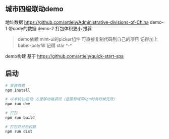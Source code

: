 ## 城市四级联动demo


地址数据 https://github.com/artiely/Administrative-divisions-of-China
demo-1 带code的数据 
demo-2 打包体积更小 推荐   

> demo依赖 mint-ui的picker组件 可直接复制代码到自己的项目 记得加上 babel-polyfill  记得 star ^-^

demo构建 基于 https://github.com/artiely/quick-start-spa

## 启动

``` bash
# 安装依赖
npm install

# 以本机ip启动 方便移动端调试（连接局域网vpn时有时候无效）
npm run dev

# 打包
npm run build

# 打包并分析构建
npm run dist
```

